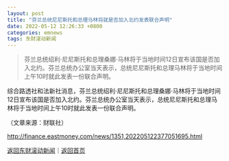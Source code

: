 ```yaml
---
layout: post
title: "芬兰总统尼尼斯托和总理马林将就是否加入北约发表联合声明"
date: 2022-05-12 12:26:33 +0800
categories: emnews
tags: 东财滚动新闻
---
```

> 芬兰总统绍利·尼尼斯托和总理桑娜·马林将于当地时间12日宣布该国是否加入北约。芬兰总统办公室当天表示，总统尼尼斯托和总理马林将于当地时间上午10时就此发表一份联合声明。

<p>综合路透社和法新社消息，芬兰总统绍利·尼尼斯托和总理桑娜·马林将于当地时间12日宣布该国是否加入北约。芬兰总统办公室当天表示，总统尼尼斯托和总理马林将于当地时间上午10时就此发表一份联合声明。</p><p class="em_media">（文章来源：财联社）</p>

<http://finance.eastmoney.com/news/1351,202205122377051695.html>

[返回东财滚动新闻](//finews.withounder.com/emnews/)｜[返回首页](//finews.withounder.com/)